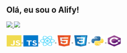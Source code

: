 ## Olá, eu sou o Alify!

<div>
    <a href="https://github.com/Alify-Silva">
    <img height="180em" src="https://github-readme-stats.vercel.app/api?username=Alify-Silva&show_icons=true&theme=dark&include_all_commits=true&count_private=true"/>
    <img height="180em" src="https://github-readme-stats.vercel.app/api/top-langs/?username=Alify-Silva&layout=compact&langs_count=7&theme=dark"/>
</div>
<div style="display: inline_block"><br>
  <img align="center" alt="Rafa-Js" height="30" width="40" src="https://raw.githubusercontent.com/devicons/devicon/master/icons/javascript/javascript-plain.svg">
  <img align="center" alt="Rafa-Ts" height="30" width="40" src="https://raw.githubusercontent.com/devicons/devicon/master/icons/typescript/typescript-plain.svg">
  <img align="center" alt="Rafa-React" height="30" width="40" src="https://raw.githubusercontent.com/devicons/devicon/master/icons/react/react-original.svg">
  <img align="center" alt="Rafa-HTML" height="30" width="40" src="https://raw.githubusercontent.com/devicons/devicon/master/icons/html5/html5-original.svg">
  <img align="center" alt="Rafa-CSS" height="30" width="40" src="https://raw.githubusercontent.com/devicons/devicon/master/icons/css3/css3-original.svg">
  <img align="center" alt="Rafa-Python" height="30" width="40" src="https://raw.githubusercontent.com/devicons/devicon/master/icons/python/python-original.svg">
  <img align="center" alt="Rafa-Csharp" height="30" width="40" src="https://raw.githubusercontent.com/devicons/devicon/master/icons/csharp/csharp-original.svg">
</div>

<!-- 👋 Hi, I’m @Alify-Silva
- 👀 I’m interested in be a Web Developer or Python Developer.
- 🌱 I’m currently learning Python and flask technologies.
- 💞️ I’m looking to collaborate on small or big projects
- 📫 How to reach me: you can send-me an e-mail or call me on WhatsApp. E-mail: alify.silva@outlook.com // Phone number: +55 (11) 98149-7668
- My LinkidIn profile is: https://www.linkedin.com/in/alify-silva/

Alify-Silva/Alify-Silva is a ✨ special ✨ repository because its `README.md` (this file) appears on your GitHub profile.
You can click the Preview link to take a look at your changes.
--->
